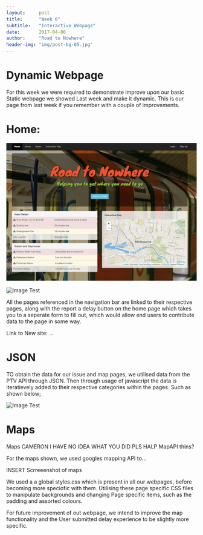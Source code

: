 ```yaml
---
layout:     post
title:      "Week 6"
subtitle:   "Interactive Webpage"
date:       2017-04-06
author:     "Road to Nowhere"
header-img: "img/post-bg-05.jpg"
---
```


# Dynamic Webpage

For this week we were required to demonstrate improve upon our basic Static webpage we showed Last week and make it dynamic. This is our page from last week if you remember with a couple of improvements.

# Home:

![Home page](images/blog/Week6/NewHome6.jpg?raw=true)

<img src="{{ site.baseurl }}/images/blog/Week6/NewHome6.jpg" alt="Image Test">

All the pages referenced in the navigation bar are linked to their respective pages, along with the report a delay button on the home page which takes you to a seperate form to fill out, which would allow end users to contribute data to the page in some way.

Link to New site: ...

# JSON

TO obtain the data for our issue and map pages, we utilised data from the PTV API through JSON. Then through usage of javascript the data is iteratievely added to their respective categories within the pages. Such as shown below;

<img src="{{ site.baseurl }}/images/blog/Week6/JSONJS.png" alt="Image Test">

# Maps

Maps CAMERON I HAVE NO IDEA WHAT YOU DID PLS HALP MapAPI thins?

For the maps shown, we used googles mapping API to...

INSERT Scrreeenshot of maps

We used a a global styles.css which is present in all our webpages, before becoming more speciofic with them. Utilising these page specific CSS files to manipulate backgrounds and changing Page specific items, such as the padding and assorted colours.

For future improvement of out webpage, we intend to improve the map functionality and the User submitted delay experience to be slightly more specific.
